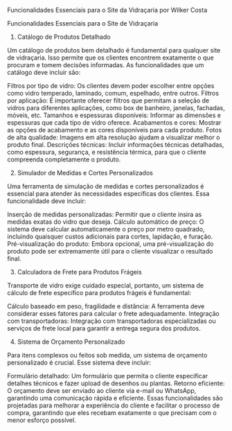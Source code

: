 Funcionalidades Essenciais para o Site da Vidraçaria por Wilker Costa

Funcionalidades Essenciais para o Site de Vidraçaria

1. Catálogo de Produtos Detalhado

Um catálogo de produtos bem detalhado é fundamental para qualquer site de vidraçaria. Isso permite que os clientes encontrem exatamente o que procuram e tomem decisões informadas. As funcionalidades que um catálogo deve incluir são:

Filtros por tipo de vidro: Os clientes devem poder escolher entre opções como vidro temperado, laminado, comum, espelhado, entre outros.
Filtros por aplicação: É importante oferecer filtros que permitam a seleção de vidros para diferentes aplicações, como box de banheiro, janelas, fachadas, móveis, etc.
Tamanhos e espessuras disponíveis: Informar as dimensões e espessuras que cada tipo de vidro oferece.
Acabamentos e cores: Mostrar as opções de acabamento e as cores disponíveis para cada produto.
Fotos de alta qualidade: Imagens em alta resolução ajudam a visualizar melhor o produto final.
Descrições técnicas: Incluir informações técnicas detalhadas, como espessura, segurança, e resistência térmica, para que o cliente compreenda completamente o produto.

2. Simulador de Medidas e Cortes Personalizados

Uma ferramenta de simulação de medidas e cortes personalizados é essencial para atender às necessidades específicas dos clientes. Essa funcionalidade deve incluir:

Inserção de medidas personalizadas: Permitir que o cliente insira as medidas exatas do vidro que deseja.
Cálculo automático de preço: O sistema deve calcular automaticamente o preço por metro quadrado, incluindo quaisquer custos adicionais para cortes, lapidação, e furação.
Pré-visualização do produto: Embora opcional, uma pré-visualização do produto pode ser extremamente útil para o cliente visualizar o resultado final.

3. Calculadora de Frete para Produtos Frágeis

Transporte de vidro exige cuidado especial, portanto, um sistema de cálculo de frete específico para produtos frágeis é fundamental:

Cálculo baseado em peso, fragilidade e distância: A ferramenta deve considerar esses fatores para calcular o frete adequadamente.
Integração com transportadoras: Integração com transportadoras especializadas ou serviços de frete local para garantir a entrega segura dos produtos.

4. Sistema de Orçamento Personalizado

Para itens complexos ou feitos sob medida, um sistema de orçamento personalizado é crucial. Esse sistema deve incluir:

Formulário detalhado: Um formulário que permita o cliente especificar detalhes técnicos e fazer upload de desenhos ou plantas.
Retorno eficiente: O orçamento deve ser enviado ao cliente via e-mail ou WhatsApp, garantindo uma comunicação rápida e eficiente.
Essas funcionalidades são projetadas para melhorar a experiência do cliente e facilitar o processo de compra, garantindo que eles recebam exatamente o que precisam com o menor esforço possível.
